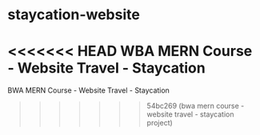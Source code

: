 # staycation-website
<<<<<<< HEAD
WBA MERN Course - Website Travel - Staycation
=======
BWA MERN Course - Website Travel - Staycation
>>>>>>> 54bc269 (bwa mern course - website travel -  staycation project)
